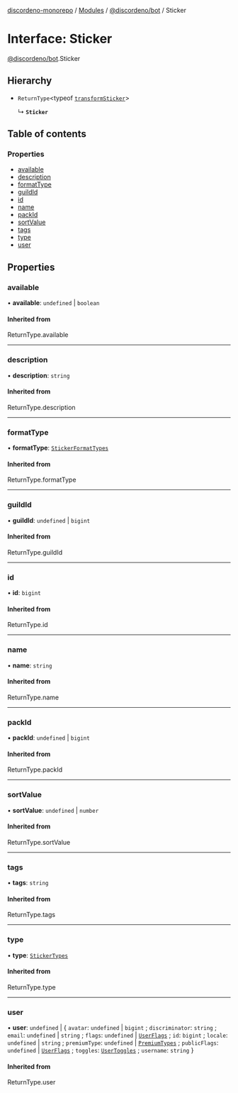[discordeno-monorepo](../README.md) / [Modules](../modules.md) / [@discordeno/bot](../modules/discordeno_bot.md) / Sticker

# Interface: Sticker

[@discordeno/bot](../modules/discordeno_bot.md).Sticker

## Hierarchy

- `ReturnType`<typeof [`transformSticker`](../modules/discordeno_bot.md#transformsticker)\>

  ↳ **`Sticker`**

## Table of contents

### Properties

- [available](discordeno_bot.Sticker.md#available)
- [description](discordeno_bot.Sticker.md#description)
- [formatType](discordeno_bot.Sticker.md#formattype)
- [guildId](discordeno_bot.Sticker.md#guildid)
- [id](discordeno_bot.Sticker.md#id)
- [name](discordeno_bot.Sticker.md#name)
- [packId](discordeno_bot.Sticker.md#packid)
- [sortValue](discordeno_bot.Sticker.md#sortvalue)
- [tags](discordeno_bot.Sticker.md#tags)
- [type](discordeno_bot.Sticker.md#type)
- [user](discordeno_bot.Sticker.md#user)

## Properties

### available

• **available**: `undefined` \| `boolean`

#### Inherited from

ReturnType.available

---

### description

• **description**: `string`

#### Inherited from

ReturnType.description

---

### formatType

• **formatType**: [`StickerFormatTypes`](../enums/discordeno_bot.StickerFormatTypes.md)

#### Inherited from

ReturnType.formatType

---

### guildId

• **guildId**: `undefined` \| `bigint`

#### Inherited from

ReturnType.guildId

---

### id

• **id**: `bigint`

#### Inherited from

ReturnType.id

---

### name

• **name**: `string`

#### Inherited from

ReturnType.name

---

### packId

• **packId**: `undefined` \| `bigint`

#### Inherited from

ReturnType.packId

---

### sortValue

• **sortValue**: `undefined` \| `number`

#### Inherited from

ReturnType.sortValue

---

### tags

• **tags**: `string`

#### Inherited from

ReturnType.tags

---

### type

• **type**: [`StickerTypes`](../enums/discordeno_bot.StickerTypes.md)

#### Inherited from

ReturnType.type

---

### user

• **user**: `undefined` \| { `avatar`: `undefined` \| `bigint` ; `discriminator`: `string` ; `email`: `undefined` \| `string` ; `flags`: `undefined` \| [`UserFlags`](../enums/discordeno_bot.UserFlags.md) ; `id`: `bigint` ; `locale`: `undefined` \| `string` ; `premiumType`: `undefined` \| [`PremiumTypes`](../enums/discordeno_bot.PremiumTypes.md) ; `publicFlags`: `undefined` \| [`UserFlags`](../enums/discordeno_bot.UserFlags.md) ; `toggles`: [`UserToggles`](../classes/discordeno_bot.UserToggles.md) ; `username`: `string` }

#### Inherited from

ReturnType.user
